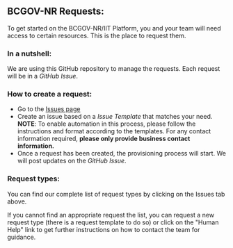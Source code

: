 ## BCGOV-NR Requests:
To get started on the BCGOV-NR/IIT Platform, you and your team will need access to certain resources. This is the place to request them.

### In a nutshell:
We are using this GitHub repository to manage the requests. Each request will be in a _GitHub Issue_.

### How to create a request:
- Go to the [Issues page](https://github.com/bcgov-nr/requests/issues)
- Create an issue based on a _Issue Template_ that matches your need. **NOTE**: To enable automation in this process, please follow the instructions and format according to the templates. For any contact information required, __please only provide  business contact information.__
- Once a request has been created, the provisioning process will start. We will post updates on the _GitHub Issue_.


### Request types:

You can find our complete list of request types by clicking on the Issues tab above.

If you cannot find an appropriate request the list, you can request a new request type (there is a request template to do so) or click on the "Human Help" link to get further instructions on how to contact the team for guidance.
